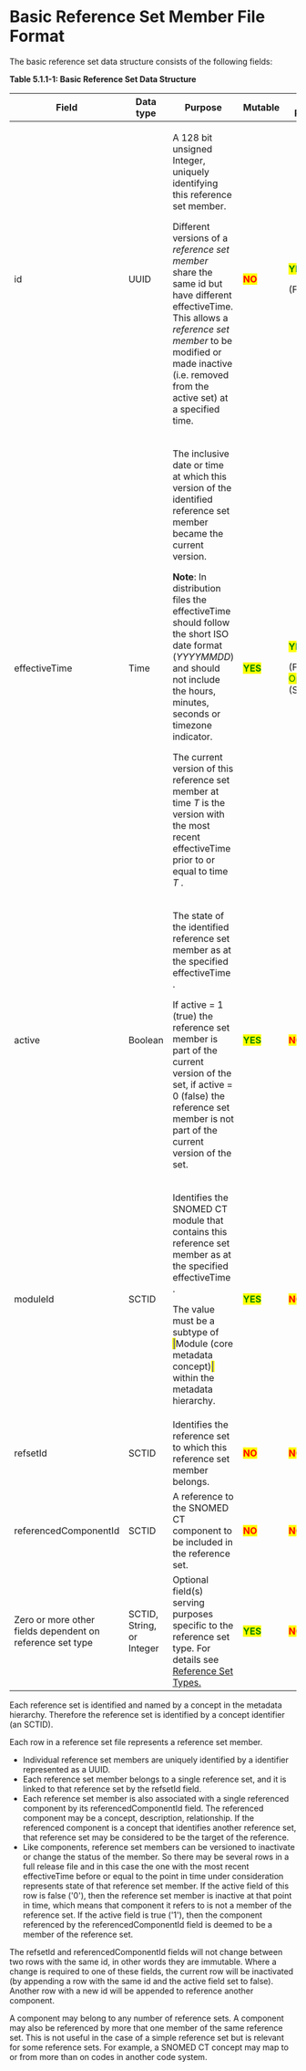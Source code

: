 # Basic Reference Set Member File Format

The basic reference set data structure consists of the following fields:

**Table 5.1.1-1: Basic Reference Set Data Structure**

<table data-full-width="true"><thead><tr><th width="209.45703125">Field</th><th width="113.08984375">Data type</th><th width="583.2273559570312">Purpose</th><th width="101.98046875">Mutable</th><th>Part of Primary Key</th></tr></thead><tbody><tr><td>id</td><td>UUID</td><td><p>A 128 bit unsigned Integer, uniquely identifying this reference set member.</p><p>Different versions of a <em>reference set member</em> share the same id but have different effectiveTime. This allows a <em>reference set member</em> to be modified or made inactive (i.e. removed from the active set) at a specified time.</p></td><td><mark style="color:red;"><strong>NO</strong></mark></td><td><p><mark style="color:green;"><strong>YES</strong></mark> </p><p>(Full/Snapshot)</p></td></tr><tr><td>effectiveTime</td><td>Time</td><td><p>The inclusive date or time at which this version of the identified reference set member became the current version.</p><p><strong>Note</strong>: In distribution files the effectiveTime should follow the short ISO date format (<em>YYYYMMDD</em>) and should not include the hours, minutes, seconds or timezone indicator.</p><p>The current version of this reference set member at time <em>T</em> is the version with the most recent effectiveTime prior to or equal to time <em>T</em> .</p></td><td><mark style="color:green;"><strong>YES</strong></mark> </td><td><p><mark style="color:green;"><strong>YES</strong></mark> </p><p>(Full)<br><mark style="color:green;">Optional</mark><br>(Snapshot)</p></td></tr><tr><td>active</td><td>Boolean</td><td><p>The state of the identified reference set member as at the specified effectiveTime .</p><p>If active = 1 (true) the reference set member is part of the current version of the set, if active = 0 (false) the reference set member is not part of the current version of the set.</p></td><td><mark style="color:green;"><strong>YES</strong></mark> </td><td><mark style="color:red;"><strong>NO</strong></mark></td></tr><tr><td>moduleId</td><td>SCTID</td><td><p>Identifies the SNOMED CT module that contains this reference set member as at the specified effectiveTime .</p><p>The value must be a subtype of <mark style="color:blue;">|</mark>Module (core metadata concept)<mark style="color:blue;">|</mark> within the metadata hierarchy.</p></td><td><mark style="color:green;"><strong>YES</strong></mark> </td><td><mark style="color:red;"><strong>NO</strong></mark></td></tr><tr><td>refsetId</td><td>SCTID</td><td>Identifies the reference set to which this reference set member belongs.</td><td><mark style="color:red;"><strong>NO</strong></mark></td><td><mark style="color:red;"><strong>NO</strong></mark></td></tr><tr><td>referencedComponentId</td><td>SCTID</td><td>A reference to the SNOMED CT component to be included in the reference set.</td><td><mark style="color:red;"><strong>NO</strong></mark></td><td><mark style="color:red;"><strong>NO</strong></mark></td></tr><tr><td>Zero or more other fields dependent on reference set type</td><td>SCTID, String, or Integer</td><td>Optional field(s) serving purposes specific to the reference set type. For details see <a href="../5.2 reference-set-types/">Reference Set Types.</a></td><td><mark style="color:green;"><strong>YES</strong></mark></td><td><mark style="color:red;"><strong>NO</strong></mark></td></tr></tbody></table>

Each reference set is identified and named by a  concept in the metadata hierarchy. Therefore the reference set is identified by a concept identifier (an SCTID).&#x20;

Each row in a reference set file represents a reference set member.

* Individual reference set members are uniquely identified by a identifier represented as a UUID.&#x20;
* Each reference set member belongs to a single reference set, and it is linked to that reference set by the refsetId field.&#x20;
* Each reference set member is also associated with a single referenced component by its  referencedComponentId field. The referenced component may be a  concept, description, relationship. If the referenced component is a concept that identifies another reference set, that reference set may be considered to be the target of the reference.
* Like  components,  reference set members can be versioned to inactivate or change the status of the member. So there may be several rows in a full release file and in this case the one with the most recent effectiveTime before or equal to the point in time under consideration represents state of that reference set member. If the  active field of this row is false ('0'), then the reference set member is  inactive at that point in time, which means that component it refers to is not a member of the reference set. If the  active field is true ('1'), then the component referenced by the  referencedComponentId field is deemed to be a member of the  reference set.

The refsetId and  referencedComponentId fields will not change between two rows with the same id, in other words they are immutable. Where a change is required to one of these fields, the current row will be inactivated (by appending a row with the same id and the  active field set to false). Another row with a new id will be appended to reference another component.

A component may belong to any number of reference sets. A component may also be referenced by more that one member of the same reference set. This is not useful in the case of a simple reference set but is relevant for some reference sets. For example, a SNOMED CT concept may map to or from more than on codes in another code system.
